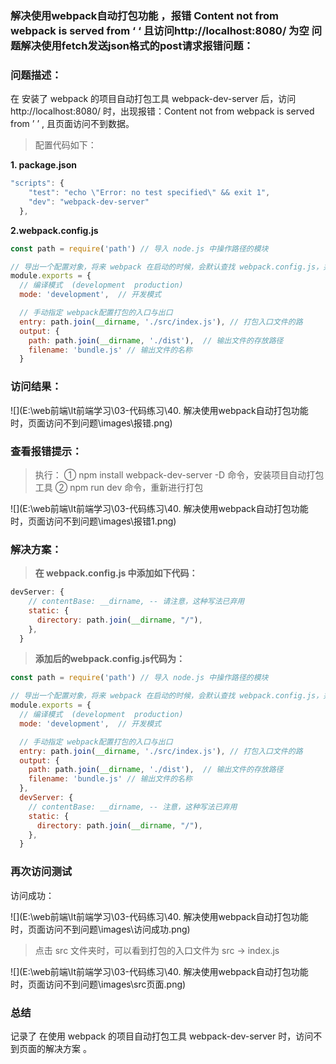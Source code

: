 ### 解决使用webpack自动打包功能 ，报错 Content not from webpack is served from ‘ ‘ 且访问http://localhost:8080/ 为空 问题解决使用fetch发送json格式的post请求报错问题：

### 问题描述：

在 安装了 webpack 的项目自动打包工具 webpack-dev-server 后，访问http://localhost:8080/ 时，出现报错：Content not from webpack is served from ’ ’ , 且页面访问不到数据。

> 配置代码如下：

**1. package.json**

```javascript
"scripts": {
    "test": "echo \"Error: no test specified\" && exit 1",
    "dev": "webpack-dev-server"
  },
```

**2.webpack.config.js**

```javascript
const path = require('path') // 导入 node.js 中操作路径的模块

// 导出一个配置对象，将来 webpack 在启动的时候，会默认查找 webpack.config.js，并读取这个文件中导出的配置对象，进行打包处理
module.exports = {
  // 编译模式  (development  production)
  mode: 'development',  // 开发模式

  // 手动指定 webpack配置打包的入口与出口
  entry: path.join(__dirname, './src/index.js'), // 打包入口文件的路
  output: {
    path: path.join(__dirname, './dist'),  // 输出文件的存放路径  
    filename: 'bundle.js' // 输出文件的名称
  }
```

### 访问结果：

![](E:\web前端\lt前端学习\03-代码练习\40. 解决使用webpack自动打包功能时，页面访问不到问题\images\报错.png)

### 查看报错提示：

> 执行：
> ① npm install webpack-dev-server -D 命令，安装项目自动打包工具
> ② npm run dev 命令，重新进行打包

![](E:\web前端\lt前端学习\03-代码练习\40. 解决使用webpack自动打包功能时，页面访问不到问题\images\报错1.png)



### 解决方案：

> **在 webpack.config.js 中添加如下代码：**

```javascript
devServer: {
    // contentBase: __dirname, -- 请注意，这种写法已弃用
    static: {
      directory: path.join(__dirname, "/"),
    },
  }
```

> **添加后的webpack.config.js代码为：**

```javascript
const path = require('path') // 导入 node.js 中操作路径的模块

// 导出一个配置对象，将来 webpack 在启动的时候，会默认查找 webpack.config.js，并读取这个文件中导出的配置对象，进行打包处理
module.exports = {
  // 编译模式  (development  production)
  mode: 'development',  // 开发模式

  // 手动指定 webpack配置打包的入口与出口
  entry: path.join(__dirname, './src/index.js'), // 打包入口文件的路
  output: {
    path: path.join(__dirname, './dist'),  // 输出文件的存放路径  
    filename: 'bundle.js' // 输出文件的名称
  },
  devServer: {
    // contentBase: __dirname, -- 注意，这种写法已弃用
    static: {
      directory: path.join(__dirname, "/"),
    },
  }
```



### 再次访问测试

访问成功：

![](E:\web前端\lt前端学习\03-代码练习\40. 解决使用webpack自动打包功能时，页面访问不到问题\images\访问成功.png)



> 点击 src 文件夹时，可以看到打包的入口文件为 src -> index.js



![](E:\web前端\lt前端学习\03-代码练习\40. 解决使用webpack自动打包功能时，页面访问不到问题\images\src页面.png)

### 总结

记录了 在使用 webpack 的项目自动打包工具 webpack-dev-server 时，访问不到页面的解决方案 。


